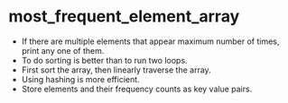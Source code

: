 # most_frequent_element_array

* If there are multiple elements that appear maximum number of times, print any one of them.  
* To do sorting is better than to run two loops.  
* First sort the array, then linearly traverse the array.  
* Using hashing is more efficient.  
* Store elements and their frequency counts as key value pairs.  

